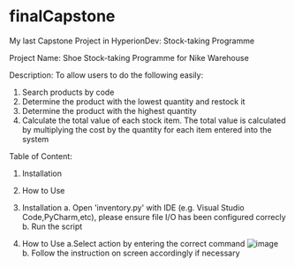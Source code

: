 # finalCapstone
My last Capstone Project in HyperionDev: Stock-taking Programme

Project Name: Shoe Stock-taking Programme for Nike Warehouse

Description:
To allow users to do the following easily:
1. Search products by code
2. Determine the product with the lowest quantity and restock it
3. Determine the product with the highest quantity
4. Calculate the total value of each stock item. The total value is calculated by multiplying the cost by the quantity for each item entered into the system

Table of Content:
1. Installation
2. How to Use

1. Installation
  a. Open 'inventory.py' with IDE (e.g. Visual Studio Code,PyCharm,etc), please ensure file I/O has been configured correcly
  b. Run the script

2. How to Use
    a.Select action by entering the correct command
    ![image](https://user-images.githubusercontent.com/124445919/216818033-f9ab6d5c-83a5-4b2e-8e0f-5508ed22b823.png)  
    b. Follow the instruction on screen accordingly if necessary
